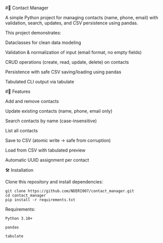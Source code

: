 #📒 Contact Manager

A simple Python project for managing contacts (name, phone, email) with validation, search, updates, and CSV persistence using pandas.

This project demonstrates:

Dataclasses for clean data modeling

Validation & normalization of input (email format, no empty fields)

CRUD operations (create, read, update, delete) on contacts

Persistence with safe CSV saving/loading using pandas

Tabulated CLI output via tabulate

#🚀 Features

Add and remove contacts

Update existing contacts (name, phone, email only)

Search contacts by name (case-insensitive)

List all contacts

Save to CSV (atomic write → safe from corruption)

Load from CSV with tabulated preview

Automatic UUID assignment per contact

🛠 Installation

Clone this repository and install dependencies:

```
git clone https://github.com/NDERI007/contact_manager.git
cd contact_manager
pip install -r requirements.txt
```

Requirements:

```
Python 3.10+

pandas

tabulate
```
